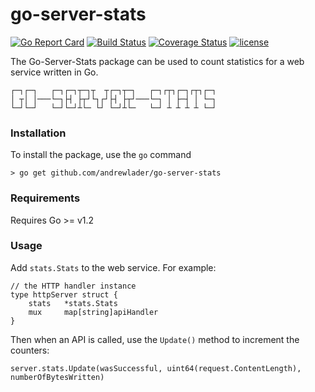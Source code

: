 # go-server-stats

[![Go Report Card](https://goreportcard.com/badge/github.com/andrewlader/go-server-stats)](https://goreportcard.com/report/github.com/andrewlader/go-server-stats)
[![Build Status](https://travis-ci.org/AndrewLader/go-server-stats.svg?branch=master)](https://travis-ci.org/AndrewLader/go-server-stats)
[![Coverage Status](https://coveralls.io/repos/github/andrewlader/go-server-stats/badge.svg?branch=master)](https://coveralls.io/github/andrewlader/go-server-stats)
[![license](https://img.shields.io/github/license/mashape/apistatus.svg)](https://github.com/AndrewLader/go-server-stats/blob/master/LICENSE)

The Go-Server-Stats package can be used to count statistics for a web service written in Go. 

```
┌─┐┌─┐   ┌─┐┌─┐┬─┐┬  ┬┌─┐┬─┐   ┌─┐┌┬┐┌─┐┌┬┐┌─┐
│ ┬│ │───└─┐├┤ ├┬┘└┐┌┘├┤ ├┬┘───└─┐ │ ├─┤ │ └─┐
└─┘└─┘   └─┘└─┘┴└─ └┘ └─┘┴└─   └─┘ ┴ ┴ ┴ ┴ └─┘
```

### Installation
To install the package, use the `go` command
```
> go get github.com/andrewlader/go-server-stats
```

### Requirements
Requires Go >= v1.2

### Usage
Add `stats.Stats` to the web service. For example:
```
// the HTTP handler instance
type httpServer struct {
	stats   *stats.Stats
	mux     map[string]apiHandler
}
```

Then when an API is called, use the `Update()` method to increment the counters:
```
server.stats.Update(wasSuccessful, uint64(request.ContentLength), numberOfBytesWritten)
```
